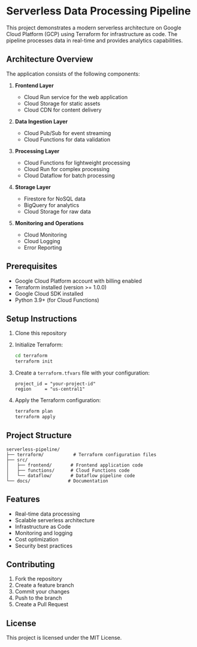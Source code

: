 # Serverless Data Processing Pipeline

This project demonstrates a modern serverless architecture on Google Cloud Platform (GCP) using Terraform for infrastructure as code. The pipeline processes data in real-time and provides analytics capabilities.

## Architecture Overview

The application consists of the following components:

1. **Frontend Layer**
   - Cloud Run service for the web application
   - Cloud Storage for static assets
   - Cloud CDN for content delivery

2. **Data Ingestion Layer**
   - Cloud Pub/Sub for event streaming
   - Cloud Functions for data validation

3. **Processing Layer**
   - Cloud Functions for lightweight processing
   - Cloud Run for complex processing
   - Cloud Dataflow for batch processing

4. **Storage Layer**
   - Firestore for NoSQL data
   - BigQuery for analytics
   - Cloud Storage for raw data

5. **Monitoring and Operations**
   - Cloud Monitoring
   - Cloud Logging
   - Error Reporting

## Prerequisites

- Google Cloud Platform account with billing enabled
- Terraform installed (version >= 1.0.0)
- Google Cloud SDK installed
- Python 3.9+ (for Cloud Functions)

## Setup Instructions

1. Clone this repository
2. Initialize Terraform:
   ```bash
   cd terraform
   terraform init
   ```

3. Create a `terraform.tfvars` file with your configuration:
   ```hcl
   project_id = "your-project-id"
   region     = "us-central1"
   ```

4. Apply the Terraform configuration:
   ```bash
   terraform plan
   terraform apply
   ```

## Project Structure

```
serverless-pipeline/
├── terraform/           # Terraform configuration files
├── src/
│   ├── frontend/       # Frontend application code
│   ├── functions/      # Cloud Functions code
│   └── dataflow/       # Dataflow pipeline code
└── docs/              # Documentation
```

## Features

- Real-time data processing
- Scalable serverless architecture
- Infrastructure as Code
- Monitoring and logging
- Cost optimization
- Security best practices

## Contributing

1. Fork the repository
2. Create a feature branch
3. Commit your changes
4. Push to the branch
5. Create a Pull Request

## License

This project is licensed under the MIT License. 